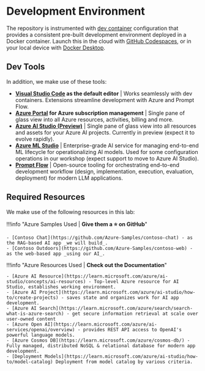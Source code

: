# Development Environment

The repository is instrumented with [dev container](https://containers.dev) configuration that provides a consistent pre-built development environment deployed in a Docker container. Launch this in the cloud with [GitHub Codespaces](https://docs.github.com/codespaces), or in your local device with [Docker Desktop](https://www.docker.com/products/docker-desktop/).

## Dev Tools

In addition, we make use of these tools:

- **[Visual Studio Code](https://code.visualstudio.com/) as the default editor** | Works seamlessly with dev containers. Extensions streamline development with Azure and Prompt Flow. 
- **[Azure Portal](https://portal.azure.com) for Azure subscription management** | Single pane of glass view into all Azure resources, activities, billing and more.
- **[Azure AI Studio (Preview)](https://ai.azure.com)** | Single pane of glass view into all resources and assets for your Azure AI projects. Currently in preview (expect it to evolve rapidly).
- **[Azure ML Studio](https://ml.azure.com)** | Enterprise-grade AI service for managing end-to-end ML lifecycle for operationalizing AI models. Used for some configuration operations in our workshop (expect support to move to Azure AI Studio).
- **[Prompt Flow](https://github.com/microsoft/promptflow)** | Open-source tooling for orchestrating end-to-end development workflow (design, implementation, execution, evaluation, deployment) for modern LLM applications.

## Required Resources

We make use of the following resources in this lab:

!!!info "Azure Samples Used | **Give them a ⭐️ on GitHub**"

    - [Contoso Chat](https://github.com/Azure-Samples/contoso-chat) - as the RAG-based AI app _we will build_.
    - [Contoso Outdoors](https://github.com/Azure-Samples/contoso-web) - as the web-based app _using our AI_.

!!!info "Azure Resources Used | **Check out the Documentation**"

    - [Azure AI Resource](https://learn.microsoft.com/azure/ai-studio/concepts/ai-resources) - Top-level Azure resource for AI Studio, establishes working environment.
    - [Azure AI Project](https://learn.microsoft.com/azure/ai-studio/how-to/create-projects) - saves state and organizes work for AI app development.
    - [Azure AI Search](https://learn.microsoft.com/azure/search/search-what-is-azure-search) - get secure information retrieval at scale over user-owned content 
    - [Azure Open AI](https://learn.microsoft.com/azure/ai-services/openai/overview) - provides REST API access to OpenAI's powerful language models.
    - [Azure Cosmos DB](https://learn.microsoft.com/azure/cosmos-db/) - Fully managed, distributed NoSQL & relational database for modern app development.
    - [Deployment Models](https://learn.microsoft.com/azure/ai-studio/how-to/model-catalog) Deployment from model catalog by various criteria.
